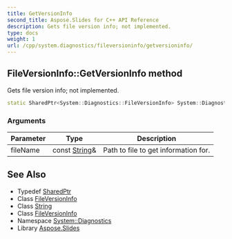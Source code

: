 ```yaml
---
title: GetVersionInfo
second_title: Aspose.Slides for C++ API Reference
description: Gets file version info; not implemented.
type: docs
weight: 1
url: /cpp/system.diagnostics/fileversioninfo/getversioninfo/
---
```

## FileVersionInfo::GetVersionInfo method


Gets file version info; not implemented.

```cpp
static SharedPtr<System::Diagnostics::FileVersionInfo> System::Diagnostics::FileVersionInfo::GetVersionInfo(const String &fileName)
```


### Arguments

| Parameter | Type | Description |
| --- | --- | --- |
| fileName | const [String](../../../system/string/)\& | Path to file to get information for. |

## See Also

* Typedef [SharedPtr](../../../system/sharedptr/)
* Class [FileVersionInfo](../)
* Class [String](../../../system/string/)
* Class [FileVersionInfo](../)
* Namespace [System::Diagnostics](../../)
* Library [Aspose.Slides](../../../)
